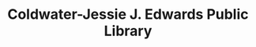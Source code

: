 ---
layout: repo
title: "Coldwater-Jessie J. Edwards Public Library"
id: 23314
permalink: repos/23314/
---